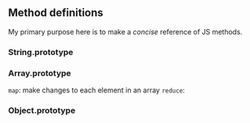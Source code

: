 ## Method definitions
My primary purpose here is to make a *concise* reference of JS methods.

### String.prototype


### Array.prototype
`map`: make changes to each element in an array
`reduce`:

### Object.prototype
